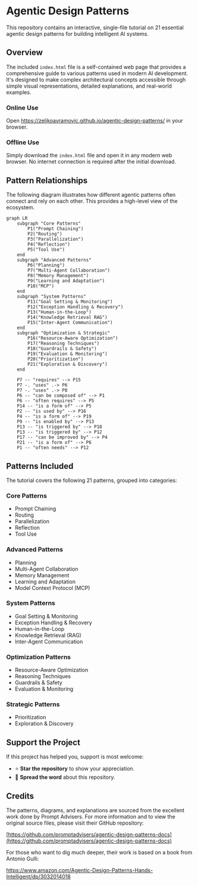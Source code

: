 # Agentic Design Patterns

This repository contains an interactive, single-file tutorial on 21 essential agentic design patterns for building intelligent AI systems.



## Overview

The included `index.html` file is a self-contained web page that provides a comprehensive guide to various patterns used in modern AI development. It's designed to make complex architectural concepts accessible through simple visual representations, detailed explanations, and real-world examples.

### Online Use
Open https://zeljkoavramovic.github.io/agentic-design-patterns/ in your browser.

### Offline Use
Simply download the `index.html` file and open it in any modern web browser. No internet connection is required after the initial download.



## Pattern Relationships

The following diagram illustrates how different agentic patterns often connect and rely on each other. This provides a high-level view of the ecosystem.

```mermaid
graph LR
    subgraph "Core Patterns"
        P1("Prompt Chaining")
        P2("Routing")
        P3("Parallelization")
        P4("Reflection")
        P5("Tool Use")
    end
    subgraph "Advanced Patterns"
        P6("Planning")
        P7("Multi-Agent Collaboration")
        P8("Memory Management")
        P9("Learning and Adaptation")
        P10("MCP")
    end
    subgraph "System Patterns"
        P11("Goal Setting & Monitoring")
        P12("Exception Handling & Recovery")
        P13("Human-in-the-Loop")
        P14("Knowledge Retrieval RAG")
        P15("Inter-Agent Communication")
    end
    subgraph "Optimization & Strategic"
        P16("Resource-Aware Optimization")
        P17("Reasoning Techniques")
        P18("Guardrails & Safety")
        P19("Evaluation & Monitoring")
        P20("Prioritization")
        P21("Exploration & Discovery")
    end
    
    P7 -- "requires" --> P15
    P7 -. "uses" .-> P6
    P7 -. "uses" .-> P8
    P6 -- "can be composed of" --> P1
    P6 -- "often requires" --> P5
    P14 -- "is a form of" --> P5
    P2 -- "is used by" --> P16
    P4 -- "is a form of" --> P19
    P9 -- "is enabled by" --> P13
    P13 -- "is triggered by" --> P18
    P13 -- "is triggered by" --> P12
    P17 -- "can be improved by" --> P4
    P21 -- "is a form of" --> P6
    P1 -- "often needs" --> P12
```



## Patterns Included

The tutorial covers the following 21 patterns, grouped into categories:

### Core Patterns
- Prompt Chaining
- Routing
- Parallelization
- Reflection
- Tool Use

### Advanced Patterns
- Planning
- Multi-Agent Collaboration
- Memory Management
- Learning and Adaptation
- Model Context Protocol (MCP)

### System Patterns
- Goal Setting & Monitoring
- Exception Handling & Recovery
- Human-in-the-Loop
- Knowledge Retrieval (RAG)
- Inter-Agent Communication

### Optimization Patterns
- Resource-Aware Optimization
- Reasoning Techniques
- Guardrails & Safety
- Evaluation & Monitoring

### Strategic Patterns
- Prioritization
- Exploration & Discovery



## Support the Project

If this project has helped you, support is most welcome:

- ⭐ **Star the repository** to show your appreciation.
- 💬 **Spread the word** about this repository.



## Credits

The patterns, diagrams, and explanations are sourced from the excellent work done by Prompt Advisers. For more information and to view the original source files, please visit their GitHub repository:

[https://github.com/promptadvisers/agentic-design-patterns-docs](https://github.com/promptadvisers/agentic-design-patterns-docs)

For those who want to dig much deeper, their work is based on a book from Antonio Gulli:

https://www.amazon.com/Agentic-Design-Patterns-Hands-Intelligent/dp/3032014018
